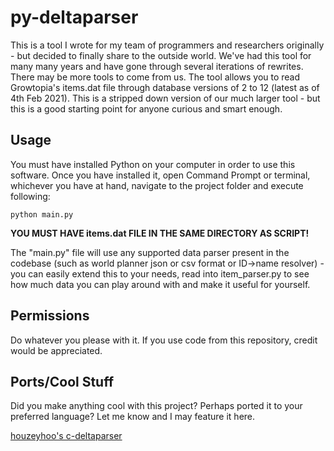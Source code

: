 # py-deltaparser
This is a tool I wrote for my team of programmers and researchers originally - but decided to finally share to the outside world. We've had this tool for many many years and have gone through several iterations of rewrites. There may be more tools to come from us. The tool allows you to read Growtopia's items.dat file through database versions of 2 to 12 (latest as of 4th Feb 2021). This is a stripped down version of our much larger tool - but this is a good starting point for anyone curious and smart enough.

## Usage
You must have installed Python on your computer in order to use this software. Once you have installed it, open Command Prompt or terminal, whichever you have at hand, navigate to the project folder and execute following: 
```
python main.py
```

**YOU MUST HAVE items.dat FILE IN THE SAME DIRECTORY AS SCRIPT!**

The "main.py" file will use any supported data parser present in the codebase (such as world planner json or csv format or ID->name resolver) - you can easily extend this to your needs, read into item_parser.py to see how much data you can play around with and make it useful for yourself.

## Permissions
Do whatever you please with it. If you use code from this repository, credit would be appreciated.

## Ports/Cool Stuff
Did you make anything cool with this project? Perhaps ported it to your preferred language? Let me know and I may feature it here.

[houzeyhoo's c-deltaparser](https://github.com/houzeyhoo/c-deltaparser)
